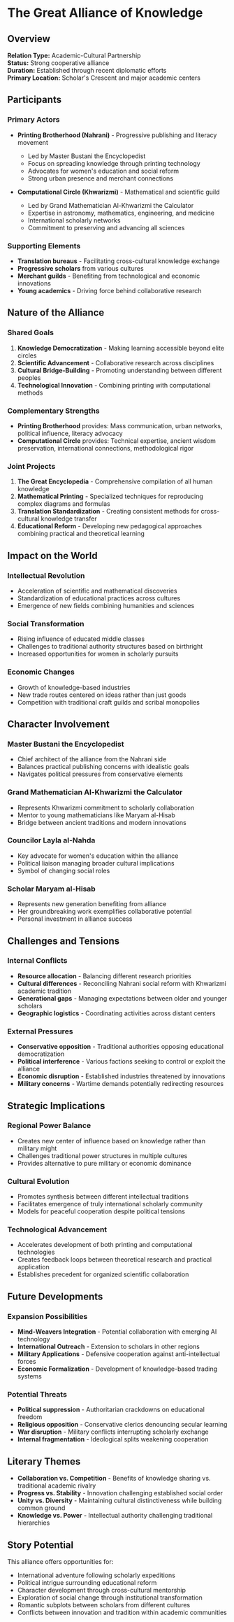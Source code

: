 # The Great Alliance of Knowledge

## Overview
**Relation Type:** Academic-Cultural Partnership  
**Status:** Strong cooperative alliance  
**Duration:** Established through recent diplomatic efforts  
**Primary Location:** Scholar's Crescent and major academic centers  

## Participants

### Primary Actors
- **Printing Brotherhood (Nahrani)** - Progressive publishing and literacy movement
  - Led by Master Bustani the Encyclopedist
  - Focus on spreading knowledge through printing technology
  - Advocates for women's education and social reform
  - Strong urban presence and merchant connections

- **Computational Circle (Khwarizmi)** - Mathematical and scientific guild
  - Led by Grand Mathematician Al-Khwarizmi the Calculator
  - Expertise in astronomy, mathematics, engineering, and medicine
  - International scholarly networks
  - Commitment to preserving and advancing all sciences

### Supporting Elements
- **Translation bureaus** - Facilitating cross-cultural knowledge exchange
- **Progressive scholars** from various cultures
- **Merchant guilds** - Benefiting from technological and economic innovations
- **Young academics** - Driving force behind collaborative research

## Nature of the Alliance

### Shared Goals
1. **Knowledge Democratization** - Making learning accessible beyond elite circles
2. **Scientific Advancement** - Collaborative research across disciplines
3. **Cultural Bridge-Building** - Promoting understanding between different peoples
4. **Technological Innovation** - Combining printing with computational methods

### Complementary Strengths
- **Printing Brotherhood** provides: Mass communication, urban networks, political influence, literacy advocacy
- **Computational Circle** provides: Technical expertise, ancient wisdom preservation, international connections, methodological rigor

### Joint Projects
1. **The Great Encyclopedia** - Comprehensive compilation of all human knowledge
2. **Mathematical Printing** - Specialized techniques for reproducing complex diagrams and formulas
3. **Translation Standardization** - Creating consistent methods for cross-cultural knowledge transfer
4. **Educational Reform** - Developing new pedagogical approaches combining practical and theoretical learning

## Impact on the World

### Intellectual Revolution
- Acceleration of scientific and mathematical discoveries
- Standardization of educational practices across cultures
- Emergence of new fields combining humanities and sciences

### Social Transformation
- Rising influence of educated middle classes
- Challenges to traditional authority structures based on birthright
- Increased opportunities for women in scholarly pursuits

### Economic Changes
- Growth of knowledge-based industries
- New trade routes centered on ideas rather than just goods
- Competition with traditional craft guilds and scribal monopolies

## Character Involvement

### Master Bustani the Encyclopedist
- Chief architect of the alliance from the Nahrani side
- Balances practical publishing concerns with idealistic goals
- Navigates political pressures from conservative elements

### Grand Mathematician Al-Khwarizmi the Calculator
- Represents Khwarizmi commitment to scholarly collaboration
- Mentor to young mathematicians like Maryam al-Hisab
- Bridge between ancient traditions and modern innovations

### Councilor Layla al-Nahda
- Key advocate for women's education within the alliance
- Political liaison managing broader cultural implications
- Symbol of changing social roles

### Scholar Maryam al-Hisab
- Represents new generation benefiting from alliance
- Her groundbreaking work exemplifies collaborative potential
- Personal investment in alliance success

## Challenges and Tensions

### Internal Conflicts
- **Resource allocation** - Balancing different research priorities
- **Cultural differences** - Reconciling Nahrani social reform with Khwarizmi academic tradition
- **Generational gaps** - Managing expectations between older and younger scholars
- **Geographic logistics** - Coordinating activities across distant centers

### External Pressures
- **Conservative opposition** - Traditional authorities opposing educational democratization
- **Political interference** - Various factions seeking to control or exploit the alliance
- **Economic disruption** - Established industries threatened by innovations
- **Military concerns** - Wartime demands potentially redirecting resources

## Strategic Implications

### Regional Power Balance
- Creates new center of influence based on knowledge rather than military might
- Challenges traditional power structures in multiple cultures
- Provides alternative to pure military or economic dominance

### Cultural Evolution
- Promotes synthesis between different intellectual traditions
- Facilitates emergence of truly international scholarly community
- Models for peaceful cooperation despite political tensions

### Technological Advancement
- Accelerates development of both printing and computational technologies
- Creates feedback loops between theoretical research and practical application
- Establishes precedent for organized scientific collaboration

## Future Developments

### Expansion Possibilities
- **Mind-Weavers Integration** - Potential collaboration with emerging AI technology
- **International Outreach** - Extension to scholars in other regions
- **Military Applications** - Defensive cooperation against anti-intellectual forces
- **Economic Formalization** - Development of knowledge-based trading systems

### Potential Threats
- **Political suppression** - Authoritarian crackdowns on educational freedom
- **Religious opposition** - Conservative clerics denouncing secular learning
- **War disruption** - Military conflicts interrupting scholarly exchange
- **Internal fragmentation** - Ideological splits weakening cooperation

## Literary Themes
- **Collaboration vs. Competition** - Benefits of knowledge sharing vs. traditional academic rivalry
- **Progress vs. Stability** - Innovation challenging established social order
- **Unity vs. Diversity** - Maintaining cultural distinctiveness while building common ground
- **Knowledge vs. Power** - Intellectual authority challenging traditional hierarchies

## Story Potential
This alliance offers opportunities for:
- International adventure following scholarly expeditions
- Political intrigue surrounding educational reform
- Character development through cross-cultural mentorship
- Exploration of social change through institutional transformation
- Romantic subplots between scholars from different cultures
- Conflicts between innovation and tradition within academic communities
